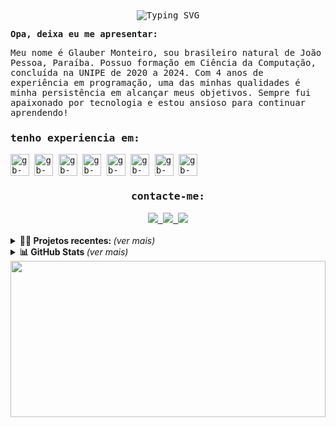 <samp>
  <div id="top" align ="center" >
   <img src="https://readme-typing-svg.demolab.com?font=Fira+Code&weight=700&size=18&duration=4000&pause=10&color=FFFFFF&center=true&width=700&lines=Ou%C3%A7a+conselhos+e+aceite+instru%C3%A7%C3%B5es%2C+e+acabar%C3%A1+sendo+s%C3%A1bio.;Prov%C3%A9rbios+19%3A20" alt="Typing SVG" />
  </div>

 

<b align="left">Opa, deixa eu me apresentar:</b>

<p align="left">Meu nome é Glauber Monteiro, sou brasileiro natural de João Pessoa, Paraíba. Possuo formação em Ciência da Computação, concluída na UNIPE de 2020 a 2024. Com 4 anos de experiência em programação, uma das minhas qualidades é minha persistência em alcançar meus objetivos. Sempre fui apaixonado por tecnologia e estou ansioso para continuar aprendendo!</p>
<h3>tenho experiencia em:</h3>
<!-- <img align="center" alt="gb-py" height="35" width="30" src="https://cdn.jsdelivr.net/gh/devicons/devicon/icons/python/python-original.svg"> -->
<!-- <img align="center" alt="gb-django" height="35" width="30" src="https://cdn.jsdelivr.net/gh/devicons/devicon/icons/django/django-plain.svg"> -->
<img align="center" alt="gb-js" height="35" width="30" src="https://cdn.jsdelivr.net/gh/devicons/devicon/icons/typescript/typescript-original.svg">
<img align="center" alt="gb-js" height="35" width="30" src="https://cdn.jsdelivr.net/gh/devicons/devicon/icons/javascript/javascript-original.svg">
<img align="center" alt="gb-react" height="35" width="30" src="https://cdn.jsdelivr.net/gh/devicons/devicon/icons/react/react-original.svg">
<img align="center" alt="gb-node" height="35" width="30" src="https://cdn.jsdelivr.net/gh/devicons/devicon/icons/nodejs/nodejs-original.svg">
<img align="center" alt="gb-html" height="35" width="30" src="https://cdn.jsdelivr.net/gh/devicons/devicon/icons/html5/html5-original-wordmark.svg">
<img align="center" alt="gb-css" height="35" width="30" src="https://cdn.jsdelivr.net/gh/devicons/devicon/icons/css3/css3-original-wordmark.svg">
<img align="center" alt="gb-nxt" height="35" width="30"src="https://cdn.jsdelivr.net/gh/devicons/devicon/icons/nextjs/nextjs-original.svg" />
<img align="center" alt="gb-git" height="35" width="30" src="https://cdn.jsdelivr.net/gh/devicons/devicon/icons/git/git-original.svg" />
          
          

  <br>
  <div align="center">
  <h3><b>contacte-me:</b></h3>
  <a href="https://www.linkedin.com/in/glauber-monteiro-40439b238/" target="_blank" rel="noopener noreferrer">
  <img src="https://img.shields.io/badge/-linkedin-white.svg?style=for-the-badge&logo=linkedin&logoColor=black">
  </a>
  <a href="mailto:devglaubermonteiro@gmail.com" target="_blank" rel="noopener noreferrer">
  <img src="https://img.shields.io/badge/-gmail-white?style=for-the-badge&logo=gmail&logoColor=black">
  </a>

  <a href="https://www.instagram.com/devglauber/" target="_blank" rel="noopener noreferrer">
  <img src="https://img.shields.io/badge/-instagram-white.svg?style=for-the-badge&logo=Instagram&logoColor=black">
  </a>

  </div>
  </samp>
<br>
  <details>
  <summary> <b>👨‍💻 Projetos recentes: </b> <i>(ver mais)</i> </summary>
  <br>
<div align="center">
  
  
  <a href="https://github.com/glauber2k2/eCommerce">
    <img align="center" src="https://github-readme-stats.vercel.app/api/pin/?username=glauber2k2&show_icons=true&theme=dark&border_color=A6A6A6CF&repo=eCommerce" />
  </a>
  <a href="https://github.com/glauber2k2/Costs">
    <img align="center" src="https://github-readme-stats.vercel.app/api/pin/?username=glauber2k2&show_icons=true&theme=dark&border_color=A6A6A6CF&repo=Costs" />
  </a>
  <a href="https://github.com/glauber2k2/hamburgueria_nextjs">
    <img align="center" src="https://github-readme-stats.vercel.app/api/pin/?username=glauber2k2&theme=dark&border_color=A6A6A6CF&repo=hamburgueria_nextjs" />
  </a>
<a href="https://github.com/glauber2k2/lojaNextJs">
    <img align="center" src="https://github-readme-stats.vercel.app/api/pin/?username=glauber2k2&theme=dark&border_color=A6A6A6CF&repo=lojaNextJs" />
  </a>
  
  </div>
</details>
  
 
 <details>
  <summary> <b>📊 GitHub Stats </b><i >(ver mais)</i> </summary>
  <br>
<div align="center">
  <a href = "https://github.com/glauber2k2">
    <img height="180em" src="https://github-readme-stats.vercel.app/api?username=glauber2k2&show_icons=true&line_height=20&theme=dark&hide_rank=true&include_all_commits=true&count_private=true&locale=pt-br&border_color=A6A6A6CF">
        <img height="180em" src="https://github-readme-stats.vercel.app/api/top-langs/?username=glauber2k2&langs_count=6&layout=compact&line_height=30&locale=pt-br&theme=dark&border_color=A6A6A6CF">
    <img height="180em" src="https://streak-stats.demolab.com?user=glauber2k2&theme=dark&locale=pt_BR&fire=FF8B33&border=A6A6A6CF&stroke=0094F5C5">
    </a>
        
 </div>
 <br>
 <br>
  <samp>
  <div align="center">
    <p><b>Profile Views: 👀</b></p>
  <img height ="20px" src="https://profile-counter.glitch.me/{glauber2k2}/count.svg"> 
 <!--<img src="https://komarev.com/ghpvc/?username=glauber2k2&style=flat-square&color=1a1b27&label=profile+views"> -->
  </div> 
</samp>
</details>

<img align="center" src="https://media.licdn.com/dms/image/D4D16AQFDUjaMoaML2w/profile-displaybackgroundimage-shrink_350_1400/0/1683914067308?e=1718236800&v=beta&t=Apui6EP-uH2dnhf36z1J4_xA3JCHad-DbzxZarbpKxo" width="100%" height="250px" />

